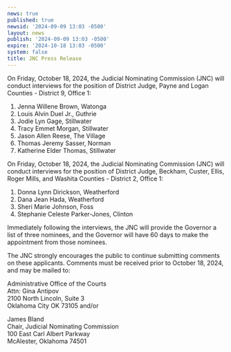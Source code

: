 ```yaml
---
news: true
published: true
newsid: '2024-09-09 13:03 -0500'
layout: news
publish: '2024-09-09 13:03 -0500'
expire: '2024-10-18 13:03 -0500'
system: false
title: JNC Press Release
---
```


On Friday, October 18, 2024, the Judicial Nominating Commission (JNC) will conduct interviews for the
position of District Judge, Payne and Logan Counties - District 9, Office 1:

1. Jenna Willene Brown, Watonga
2. Louis Alvin Duel Jr., Guthrie
3. Jodie Lyn Gage, Stillwater
4. Tracy Emmet Morgan, Stillwater
5. Jason Allen Reese, The Village
6. Thomas Jeremy Sasser, Norman
7. Katherine Elder Thomas, Stillwater

On Friday, October 18, 2024, the Judicial Nominating Commission (JNC) will conduct interviews for the position of District Judge, Beckham, Custer, Ellis, Roger Mills, and Washita Counties - District 2, Office 1:
1. Donna Lynn Dirickson, Weatherford
2. Dana Jean Hada, Weatherford
3. Sheri Marie Johnson, Foss
4. Stephanie Celeste Parker-Jones, Clinton

Immediately following the interviews, the JNC will provide the Governor a list of three nominees, and the
Governor will have 60 days to make the appointment from those nominees.

The JNC strongly encourages the public to continue submitting comments on these applicants. Comments
must be received prior to October 18, 2024, and may be mailed to:

Administrative Office of the Courts  
Attn: Gina Antipov  
2100 North Lincoln, Suite 3  
Oklahoma City OK 73105 and/or

James Bland  
Chair, Judicial Nominating Commission  
100 East Carl Albert Parkway  
McAlester, Oklahoma 74501
